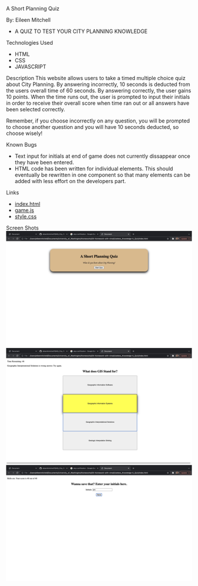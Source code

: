 A Short Planning Quiz

By: Eileen Mitchell
- A QUIZ TO TEST YOUR CITY PLANNING KNOWLEDGE

Technologies Used
- HTML
- CSS
- JAVASCRIPT

Description
This website allows users to take a timed multiple choice quiz about City Planning. By answering incorrectly, 10 seconds is deducted from the users overall time of 60 seconds. By answering correctly, the user gains 10 points. When the time runs out, the user is prompted to input their initials in order to receive their overall score when time ran out or all answers have been selected correctly.

Remember, if you choose incorrectly on any question, you will be prompted to choose another question and you will have 10 seconds deducted, so choose wisely!

Known Bugs
- Text input for initials at end of game does not currently dissappear once they have been entered.
- HTML code has been written for individual elements. This should eventually be rewritten in one component so that many elements can be added with less effort on the developers part. 

Links
- [index.html](./game.js)
- [game.js](./index.html)
- [style.css](./style.css)

Screen Shots
![Project connection](Quiz1.jpg)
![Project connection](quiz3.jpg)
![Project connection](quiz2.jpg)
